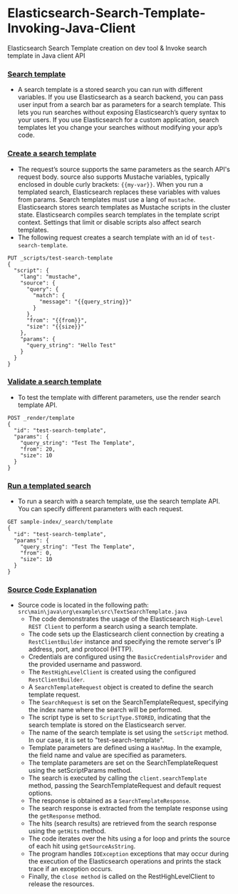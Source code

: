 # Elasticsearch-Search-Template-Invoking-Java-Client
Elasticsearch Search Template creation on dev tool &amp; Invoke search template in Java client API

### [Search template](https://www.elastic.co/guide/en/elasticsearch/reference/current/search-template.html) 
- A search template is a stored search you can run with different variables. If you use Elasticsearch as a search backend, you can pass user input from a search bar as parameters for a search template. This lets you run searches without exposing Elasticsearch’s query syntax to your users. If you use Elasticsearch for a custom application, search templates let you change your searches without modifying your app’s code.

### [Create a search template](https://www.elastic.co/guide/en/elasticsearch/reference/current/search-template.html#create-search-template)
- The request’s source supports the same parameters as the search API's request body. source also supports Mustache variables, typically enclosed in double curly brackets: `{{my-var}}`. When you run a templated search, Elasticsearch replaces these variables with values from params. Search templates must use a lang of `mustache`. Elasticsearch stores search templates as Mustache scripts in the cluster state. Elasticsearch compiles search templates in the template script context. Settings that limit or disable scripts also affect search templates.
- The following request creates a search template with an id of `test-search-template`.
```
PUT _scripts/test-search-template
{
  "script": {
    "lang": "mustache",
    "source": {
      "query": {
        "match": {
          "message": "{{query_string}}"
        }
      },
      "from": "{{from}}",
      "size": "{{size}}"
    },
    "params": {
      "query_string": "Hello Test"
    }
  }
}
```

### [Validate a search template](https://www.elastic.co/guide/en/elasticsearch/reference/current/search-template.html#validate-search-template)
- To test the template with different parameters, use the render search template API.
```
POST _render/template
{
  "id": "test-search-template",
  "params": {
    "query_string": "Test The Template",
    "from": 20,
    "size": 10
  }
}
```

### [Run a templated search](https://www.elastic.co/guide/en/elasticsearch/reference/current/search-template.html#run-templated-search)
- To run a search with a search template, use the search template API. You can specify different parameters with each request.
```
GET sample-index/_search/template
{
  "id": "test-search-template",
  "params": {
    "query_string": "Test The Template",
    "from": 0,
    "size": 10
  }
}
```
### [Source Code Explanation](https://github.com/af4092/Elasticsearch-Search-Template-Invoking-Java-Client/blob/main/src/src/main/java/org/example/src/TextSearchTemplate.java)

- Source code is located in the following path: `src\main\java\org\example\src\TextSearchTemplate.java`
  - The code demonstrates the usage of the Elasticsearch `High-Level REST Client` to perform a search using a search template.
  - The code sets up the Elasticsearch client connection by creating a `RestClientBuilder` instance and specifying the remote server's IP address, port, and protocol (HTTP).
  - Credentials are configured using the `BasicCredentialsProvider` and the provided username and password.
  - The `RestHighLevelClient` is created using the configured `RestClientBuilder`.
  - A `SearchTemplateRequest` object is created to define the search template request.
  - The `SearchRequest` is set on the SearchTemplateRequest, specifying the index name where the search will be performed.
  - The script type is set to `ScriptType.STORED`, indicating that the search template is stored on the Elasticsearch server.
  - The name of the search template is set using the `setScript` method. In our case, it is set to "test-search-template".
  - Template parameters are defined using a `HashMap`. In the example, the field name and value are specified as parameters.
  - The template parameters are set on the SearchTemplateRequest using the setScriptParams method.
  - The search is executed by calling the `client.searchTemplate` method, passing the SearchTemplateRequest and default request options.
  - The response is obtained as a `SearchTemplateResponse`.
  - The search response is extracted from the template response using the `getResponse` method.
  - The hits (search results) are retrieved from the search response using the `getHits` method.
  - The code iterates over the hits using a for loop and prints the source of each hit using `getSourceAsString`.
  - The program handles `IOException` exceptions that may occur during the execution of the Elasticsearch operations and prints the stack trace if an exception occurs.
  - Finally, the `close method` is called on the RestHighLevelClient to release the resources.

